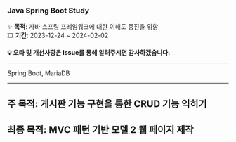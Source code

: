 ### Java Spring Boot Study
✨ **목적**: 자바 스프링 프레임워크에 대한 이해도 증진을 위함<br>
🎞 **기간**: 2023-12-24 ~ 2024-02-02<br>

**💡 오타 및 개선사항은 Issue를 통해 알려주시면 감사하겠습니다.**

***
Spring Boot, MariaDB
***

## 주 목적: 게시판 기능 구현을 통한 CRUD 기능 익히기
## 최종 목적: MVC 패턴 기반 모델 2 웹 페이지 제작 
